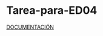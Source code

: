 # Tarea-para-ED04

[DOCUMENTACIÓN](https://sonklol.github.io/Tarea-para-ED04/cuentas/package-summary.html)
